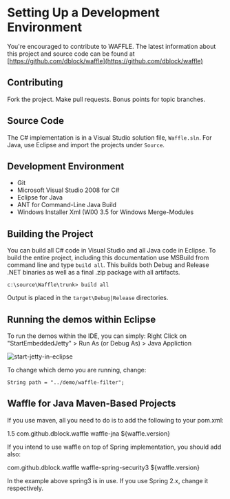 Setting Up a Development Environment
====================================

You're encouraged to contribute to WAFFLE. The latest information about this project and source code can be found at [https://github.com/dblock/waffle](https://github.com/dblock/waffle)

Contributing
------------

Fork the project. Make pull requests. Bonus points for topic branches.

Source Code
-----------

The C# implementation is in a Visual Studio solution file, `Waffle.sln`. For Java, use Eclipse and import the projects under `Source`. 

Development Environment
-----------------------

* Git
* Microsoft Visual Studio 2008 for C#
* Eclipse for Java
* ANT for Command-Line Java Build
* Windows Installer Xml (WIX) 3.5 for Windows Merge-Modules

Building the Project
--------------------

You can build all C# code in Visual Studio and all Java code in Eclipse. To build the entire project, including this documentation use MSBuild from command line and type `build all`. This builds both Debug and Release .NET binaries as well as a final .zip package with all artifacts. 

```
c:\source\Waffle\trunk> build all
```

Output is placed in the `target\Debug|Release` directories. 


Running the demos within Eclipse
--------------------------------

To run the demos within the IDE, you can simply: Right Click on "StartEmbeddedJetty" > Run As (or Debug As) > Java Appliction

![start-jetty-in-eclipse](https://raw.github.com/ryantxu/waffle/8643a0de5b5ef4bf5de645a866bb1ae3c8b833f8/Docs/imgs/eclipse-start-jetty.png)

To change which demo you are running, change:
```
String path = "../demo/waffle-filter";
```


Waffle for Java Maven-Based Projects
------------------------------------

If you use maven, all you need to do is to add the following to your pom.xml:

  <properties>
        <waffle.version>1.5</waffle.version>
  </properties>

  <dependency>
		<groupId>com.github.dblock.waffle</groupId>
		<artifactId>waffle-jna</artifactId>
		<version>${waffle.version}</version>
	</dependency>

If you intend to use waffle on top of Spring implementation, you should add also: 

  <dependency>
		<groupId>com.github.dblock.waffle</groupId>
		<artifactId>waffle-spring-security3</artifactId>
		<version>${waffle.version}</version>
	</dependency>            

In the example above spring3 is in use. If you use Spring 2.x, change it respectively.
